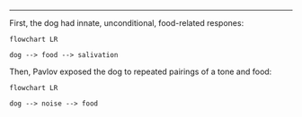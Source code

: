 ***

First, the dog had innate, unconditional, food-related respones:

```mermaid
flowchart LR

dog --> food --> salivation
```

Then, Pavlov exposed the dog to repeated pairings of a tone and food:

```mermaid
flowchart LR

dog --> noise --> food
```
